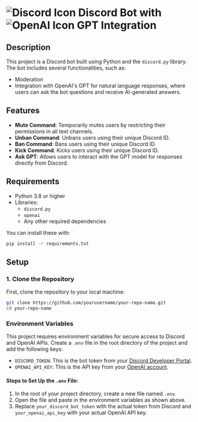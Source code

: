 # ![Discord Icon](https://img.icons8.com/color/48/000000/discord-logo.png) Discord Bot with ![OpenAI Icon](https://upload.wikimedia.org/wikipedia/commons/0/04/OpenAI_Logo_2020.svg) GPT Integration

## Description

This project is a Discord bot built using Python and the `discord.py` library. The bot includes several functionalities, such as:
- Moderation
- Integration with OpenAI's GPT for natural language responses, where users can ask the bot questions and receive AI-generated answers.

## Features
- **Mute Command**: Temporarily mutes users by restricting their permissions in all text channels.
- **Unban Command**: Unbans users using their unique Discord ID.
- **Ban Command**: Bans users using their unique Discord ID.
- **Kick Command**: Kicks users using their unique Discord ID.
- **Ask GPT**: Allows users to interact with the GPT model for responses directly from Discord.

## Requirements

- Python 3.8 or higher
- Libraries:
  - `discord.py`
  - `openai` 
  - Any other required dependencies

You can install these with:
```bash
pip install -r requirements.txt
```

## Setup

### 1. Clone the Repository

First, clone the repository to your local machine:

```bash
git clone https://github.com/yourusername/your-repo-name.git
cd your-repo-name
```

### Environment Variables

This project requires environment variables for secure access to Discord and OpenAI APIs. Create a `.env` file in the root directory of the project and add the following keys:

- `DISCORD_TOKEN`: This is the bot token from your [Discord Developer Portal](https://discord.com/developers/applications).
- `OPENAI_API_KEY`: This is the API key from your [OpenAI account](https://platform.openai.com/account/api-keys).

#### Steps to Set Up the `.env` File:

1. In the root of your project directory, create a new file named `.env`.
2. Open the file and paste in the environment variables as shown above.
3. Replace `your_discord_bot_token` with the actual token from Discord and `your_openai_api_key` with your actual OpenAI API key.

